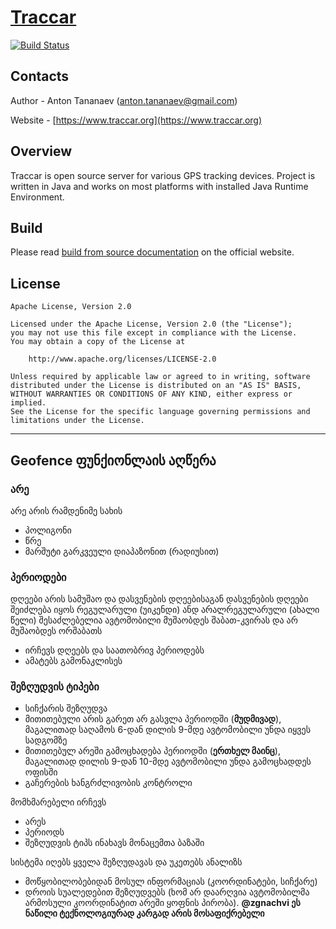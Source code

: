 # [Traccar](https://www.traccar.org)
[![Build Status](https://travis-ci.org/tananaev/traccar.svg?branch=master)](https://travis-ci.org/tananaev/traccar)

## Contacts

Author - Anton Tananaev ([anton.tananaev@gmail.com](mailto:anton.tananaev@gmail.com))

Website - [https://www.traccar.org](https://www.traccar.org)

## Overview

Traccar is open source server for various GPS tracking devices. Project is written in Java and works on most platforms with installed Java Runtime Environment.

## Build

Please read <a href="https://www.traccar.org/build/">build from source documentation</a> on the official website.

## License

    Apache License, Version 2.0

    Licensed under the Apache License, Version 2.0 (the "License");
    you may not use this file except in compliance with the License.
    You may obtain a copy of the License at

        http://www.apache.org/licenses/LICENSE-2.0

    Unless required by applicable law or agreed to in writing, software
    distributed under the License is distributed on an "AS IS" BASIS,
    WITHOUT WARRANTIES OR CONDITIONS OF ANY KIND, either express or implied.
    See the License for the specific language governing permissions and
    limitations under the License.


--------------------------------


## Geofence ფუნქიონლაის აღწერა


### არე
არე არის რამდენიმე სახის
- პოლიგონი
- წრე
- მარშუტი გარკვეული დიაპაზონით (რადიუსით)

### პერიოდები
დღეები არის სამუშაო და დასვენების დღეებისაგან
დასვენების დღეები შეიძლება იყოს რეგულარული (უიკენდი) ანდ არალრეგულარული (ახალი წელი)
შესაძლებელია ავტომობილი მუშაობდეს შაბათ-კვირას და არ მუშაობდეს ორშაბათს
- ირჩევს დღეებს და საათობრივ პერიოდებს
- ამატებს გამონაკლისეს

### შეზღუდვის ტიპები
- სიჩქარის შეზღუდვა
- მითითებული არის გარეთ არ გასვლა პერიოდში (**მუდმივად**), მაგალითად საღამოს 6-დან დილის 9-მდე ავტომობილი უნდა იყვეს სადგომზე
- მითითებულ არეში გამოცხადება პერიოდში (**ერთხელ მაინც**), მაგალითად დილის 9-დან 10-მდე ავტომობილი უნდა გამოცხადდეს ოფისში
- გაჩერების ხანგრძლივობის კონტროლი

მომხმარებელი ირჩევს
- არეს
- პერიოდს
- შეზღუდვის ტიპს
ინახავს მონაცემთა ბაზაში

სისტემა იღებს ყველა შეზღუდავას და უკეთებს ანალიზს
- მოწყობილობებიდან მოსულ ინფორმაციას (კოორდინატები, სიჩქარე)
- დროის სუალედებით შეზღუდვებს (ხომ არ დაარღვია ავტომობილმა არმოსული კოორდინატით არეში ყოფნის პირობა). **@zgnachvi ეს ნაწილი ტექნოლოგიურად კარგად არის მოსაფიქრებელი** 
